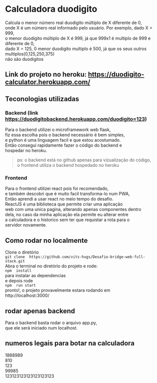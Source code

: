 # Calculadora duodigito
Calcula o menor número real duodigito múltiplo de X diferente de 0,   
onde X é um número real informado pelo usuário. Por exemplo, dado X =  999,  
o menor duodigito múltiplo de X é 999, já que 999x1 é multiplo de 999 e diferente de 0,    
dado X = 125, 0 menor duodigito multiplo é 500, já que os seus outros multiplos(0,125,250,375)   
não são duodigitos   
## Link do projeto no heroku: https://duodigito-calculator.herokuapp.com/ 

## Teconologias utilizadas

### Backend (link https://duodigitobackend.herokuapp.com/duodigito=123)
Para o backend utilizei o microframework web flask,  
fiz essa escolha pois o backend necessário é bem simples,  
e python é uma linguagem facil e que estou acostumado.  
Então consegui rapidamente fazer o código do backend e   
hospedar no heroku.   
>ps: o backend está no github apenas para vizualização do código,  
>o frontend utiliza o backend hospedado no heroku  

### Frontend
Para o frontend utilizei react pois foi recomendado,  
e também descobri que é muito facil transforma-lo num PWA,  
Então aprendi a usar react no meio tempo do desafio.  
ReactJS é uma biblioteca que permite criar uma aplicação  
web com uma unica pagina, alterando apenas componentes dentro  
dela, no caso da minha aplicação ela permite eu alterar entre  
a calculadora e o historico sem ter que requistar a rota para o  
servidor novamente.  



## Como rodar no localmente
Clone o diretório  
```git clone  https://github.com/vits-hugs/Desafio-bridge-web-full-stack.git  ```     
Abra o terminal no diretório do projeto e rode:  
```npm  install  ```  
para instalar as dependencias  
e depois rode  
```npm  run start ```  
pronto!, o projeto provavelmente estara rodando em  
http://localhost:3000/

## rodar apenas backend
Para o backend basta rodar o arquivo app.py,  
que ele será iniciado num localhost.

## numeros legais para botar na calculadora
1888989  
810  
123  
99985  
123123123123123123123  



